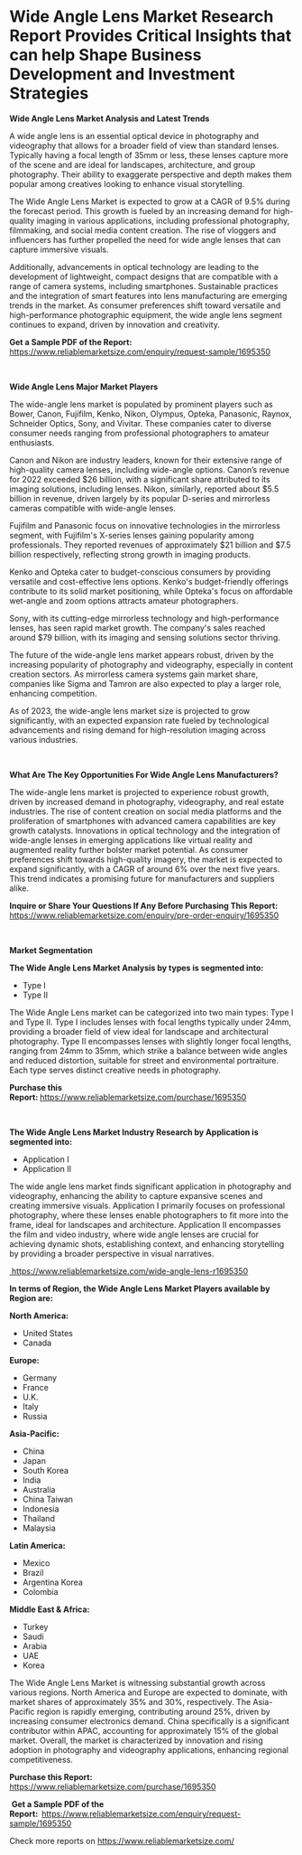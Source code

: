 <p><h1>Wide Angle Lens Market Research Report Provides Critical Insights that can help Shape Business Development and Investment Strategies</h1></p><p><strong>Wide Angle Lens Market Analysis and Latest Trends</strong></p>
<p><p>A wide angle lens is an essential optical device in photography and videography that allows for a broader field of view than standard lenses. Typically having a focal length of 35mm or less, these lenses capture more of the scene and are ideal for landscapes, architecture, and group photography. Their ability to exaggerate perspective and depth makes them popular among creatives looking to enhance visual storytelling.</p><p>The Wide Angle Lens Market is expected to grow at a CAGR of 9.5% during the forecast period. This growth is fueled by an increasing demand for high-quality imaging in various applications, including professional photography, filmmaking, and social media content creation. The rise of vloggers and influencers has further propelled the need for wide angle lenses that can capture immersive visuals.</p><p>Additionally, advancements in optical technology are leading to the development of lightweight, compact designs that are compatible with a range of camera systems, including smartphones. Sustainable practices and the integration of smart features into lens manufacturing are emerging trends in the market. As consumer preferences shift toward versatile and high-performance photographic equipment, the wide angle lens segment continues to expand, driven by innovation and creativity.</p></p>
<p><strong>Get a Sample PDF of the Report:&nbsp;</strong> <a href="https://www.reliablemarketsize.com/enquiry/request-sample/1695350?utm_campaign=2482&utm_medium=2&utm_source=Github&utm_content=ia&utm_term=25032025&utm_id=wide-angle-lens">https://www.reliablemarketsize.com/enquiry/request-sample/1695350</a></p>
<p>&nbsp;</p>
<p><strong>Wide Angle Lens Major Market Players</strong></p>
<p><p>The wide-angle lens market is populated by prominent players such as Bower, Canon, Fujifilm, Kenko, Nikon, Olympus, Opteka, Panasonic, Raynox, Schneider Optics, Sony, and Vivitar. These companies cater to diverse consumer needs ranging from professional photographers to amateur enthusiasts.</p><p>Canon and Nikon are industry leaders, known for their extensive range of high-quality camera lenses, including wide-angle options. Canon’s revenue for 2022 exceeded $26 billion, with a significant share attributed to its imaging solutions, including lenses. Nikon, similarly, reported about $5.5 billion in revenue, driven largely by its popular D-series and mirrorless cameras compatible with wide-angle lenses.</p><p>Fujifilm and Panasonic focus on innovative technologies in the mirrorless segment, with Fujifilm's X-series lenses gaining popularity among professionals. They reported revenues of approximately $21 billion and $7.5 billion respectively, reflecting strong growth in imaging products.</p><p>Kenko and Opteka cater to budget-conscious consumers by providing versatile and cost-effective lens options. Kenko's budget-friendly offerings contribute to its solid market positioning, while Opteka's focus on affordable wet-angle and zoom options attracts amateur photographers.</p><p>Sony, with its cutting-edge mirrorless technology and high-performance lenses, has seen rapid market growth. The company's sales reached around $79 billion, with its imaging and sensing solutions sector thriving.</p><p>The future of the wide-angle lens market appears robust, driven by the increasing popularity of photography and videography, especially in content creation sectors. As mirrorless camera systems gain market share, companies like Sigma and Tamron are also expected to play a larger role, enhancing competition.</p><p>As of 2023, the wide-angle lens market size is projected to grow significantly, with an expected expansion rate fueled by technological advancements and rising demand for high-resolution imaging across various industries.</p></p>
<p>&nbsp;</p>
<p><strong>What Are The Key Opportunities For Wide Angle Lens Manufacturers?</strong></p>
<p><p>The wide-angle lens market is projected to experience robust growth, driven by increased demand in photography, videography, and real estate industries. The rise of content creation on social media platforms and the proliferation of smartphones with advanced camera capabilities are key growth catalysts. Innovations in optical technology and the integration of wide-angle lenses in emerging applications like virtual reality and augmented reality further bolster market potential. As consumer preferences shift towards high-quality imagery, the market is expected to expand significantly, with a CAGR of around 6% over the next five years. This trend indicates a promising future for manufacturers and suppliers alike.</p></p>
<p><strong>Inquire or Share Your Questions If Any Before Purchasing This Report:</strong> <a href="https://www.reliablemarketsize.com/enquiry/pre-order-enquiry/1695350?utm_campaign=2482&utm_medium=2&utm_source=Github&utm_content=ia&utm_term=25032025&utm_id=wide-angle-lens">https://www.reliablemarketsize.com/enquiry/pre-order-enquiry/1695350</a></p>
<p>&nbsp;</p>
<p><strong>Market Segmentation</strong></p>
<p><strong>The Wide Angle Lens Market Analysis by types is segmented into:</strong></p>
<p><ul><li>Type I</li><li>Type II</li></ul></p>
<p><p>The Wide Angle Lens market can be categorized into two main types: Type I and Type II. Type I includes lenses with focal lengths typically under 24mm, providing a broader field of view ideal for landscape and architectural photography. Type II encompasses lenses with slightly longer focal lengths, ranging from 24mm to 35mm, which strike a balance between wide angles and reduced distortion, suitable for street and environmental portraiture. Each type serves distinct creative needs in photography.</p></p>
<p><strong>Purchase this Report:&nbsp;</strong><a href="https://www.reliablemarketsize.com/purchase/1695350?utm_campaign=2482&utm_medium=2&utm_source=Github&utm_content=ia&utm_term=25032025&utm_id=wide-angle-lens">https://www.reliablemarketsize.com/purchase/1695350</a></p>
<p>&nbsp;</p>
<p><strong>The Wide Angle Lens Market Industry Research by Application is segmented into:</strong></p>
<p><ul><li>Application I</li><li>Application II</li></ul></p>
<p><p>The wide angle lens market finds significant application in photography and videography, enhancing the ability to capture expansive scenes and creating immersive visuals. Application I primarily focuses on professional photography, where these lenses enable photographers to fit more into the frame, ideal for landscapes and architecture. Application II encompasses the film and video industry, where wide angle lenses are crucial for achieving dynamic shots, establishing context, and enhancing storytelling by providing a broader perspective in visual narratives.</p></p>
<p><a href="https://www.reliablemarketsize.com/wide-angle-lens-r1695350?utm_campaign=2482&utm_medium=2&utm_source=Github&utm_content=ia&utm_term=25032025&utm_id=wide-angle-lens">&nbsp;https://www.reliablemarketsize.com/wide-angle-lens-r1695350</a></p>
<p><strong>In terms of Region, the Wide Angle Lens Market Players available by Region are:</strong></p>
<p>
    <p> <strong> North America: </strong>
        <ul>
            <li>United States</li>
            <li>Canada</li>
        </ul>
        </p> 
    <p> <strong> Europe: </strong>
        <ul>
            <li>Germany</li>
            <li>France</li>
            <li>U.K.</li>
            <li>Italy</li>
            <li>Russia</li>
        </ul>
        </p> 
    <p> <strong> Asia-Pacific: </strong>
        <ul>
            <li>China</li>
            <li>Japan</li>
            <li>South Korea</li>
            <li>India</li>
            <li>Australia</li>
            <li>China Taiwan</li>
            <li>Indonesia</li>
            <li>Thailand</li>
            <li>Malaysia</li>
        </ul>
        </p> 
    <p> <strong> Latin America: </strong>
        <ul>
            <li>Mexico</li>
            <li>Brazil</li>
            <li>Argentina Korea</li>
            <li>Colombia</li>
        </ul>
        </p> 
    <p> <strong> Middle East & Africa: </strong>
        <ul>
            <li>Turkey</li>
            <li>Saudi</li>
            <li>Arabia</li>
            <li>UAE</li>
            <li>Korea</li>
        </ul>
    </p>
    </p>
<p><p>The Wide Angle Lens Market is witnessing substantial growth across various regions. North America and Europe are expected to dominate, with market shares of approximately 35% and 30%, respectively. The Asia-Pacific region is rapidly emerging, contributing around 25%, driven by increasing consumer electronics demand. China specifically is a significant contributor within APAC, accounting for approximately 15% of the global market. Overall, the market is characterized by innovation and rising adoption in photography and videography applications, enhancing regional competitiveness.</p></p>
<p><strong>Purchase this Report: </strong><a href="https://www.reliablemarketsize.com/purchase/1695350?utm_campaign=2482&utm_medium=2&utm_source=Github&utm_content=ia&utm_term=25032025&utm_id=wide-angle-lens">https://www.reliablemarketsize.com/purchase/1695350</a></p>
<p>&nbsp;<strong>Get a Sample PDF of the Report:&nbsp;&nbsp;</strong><a href="https://www.reliablemarketsize.com/enquiry/request-sample/1695350?utm_campaign=2482&utm_medium=2&utm_source=Github&utm_content=ia&utm_term=25032025&utm_id=wide-angle-lens">https://www.reliablemarketsize.com/enquiry/request-sample/1695350</a></p>
<p><strong></strong></p>
<p>Check more reports on <a href="https://www.reliablemarketsize.com/?utm_campaign=2482&utm_medium=2&utm_source=Github&utm_content=ia&utm_term=25032025&utm_id=wide-angle-lens">https://www.reliablemarketsize.com/</a></p>